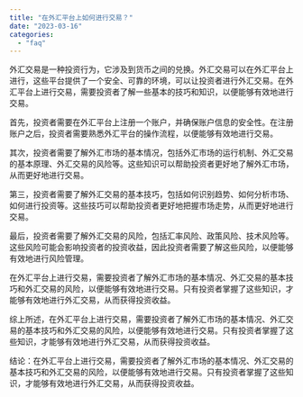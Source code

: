 ```yaml
---
title: "在外汇平台上如何进行交易？"
date: "2023-03-16"
categories: 
  - "faq"
---
```


外汇交易是一种投资行为，它涉及到货币之间的兑换。外汇交易可以在外汇平台上进行，这些平台提供了一个安全、可靠的环境，可以让投资者进行外汇交易。在外汇平台上进行交易，需要投资者了解一些基本的技巧和知识，以便能够有效地进行交易。

首先，投资者需要在外汇平台上注册一个账户，并确保账户信息的安全性。在注册账户之后，投资者需要熟悉外汇平台的操作流程，以便能够有效地进行交易。

其次，投资者需要了解外汇市场的基本情况，包括外汇市场的运行机制、外汇交易的基本原理、外汇交易的风险等。这些知识可以帮助投资者更好地了解外汇市场，从而更好地进行交易。

第三，投资者需要了解外汇交易的基本技巧，包括如何识别趋势、如何分析市场、如何进行投资等。这些技巧可以帮助投资者更好地把握市场走势，从而更好地进行交易。

最后，投资者需要了解外汇交易的风险，包括汇率风险、政策风险、技术风险等。这些风险可能会影响投资者的投资收益，因此投资者需要了解这些风险，以便能够有效地进行风险管理。

在外汇平台上进行交易，需要投资者了解外汇市场的基本情况、外汇交易的基本技巧和外汇交易的风险，以便能够有效地进行交易。只有投资者掌握了这些知识，才能够有效地进行外汇交易，从而获得投资收益。

综上所述，在外汇平台上进行交易，需要投资者了解外汇市场的基本情况、外汇交易的基本技巧和外汇交易的风险，以便能够有效地进行交易。只有投资者掌握了这些知识，才能够有效地进行外汇交易，从而获得投资收益。

结论：在外汇平台上进行交易，需要投资者了解外汇市场的基本情况、外汇交易的基本技巧和外汇交易的风险，以便能够有效地进行交易。只有投资者掌握了这些知识，才能够有效地进行外汇交易，从而获得投资收益。
